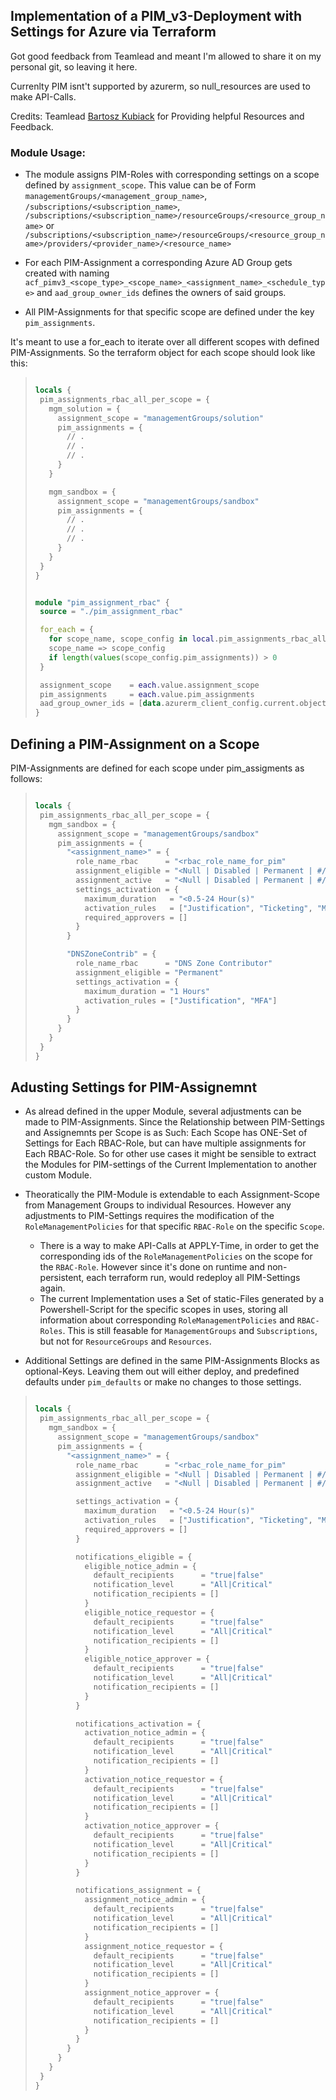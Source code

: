 ## Implementation of a PIM_v3-Deployment with Settings for Azure via Terraform
Got good feedback from Teamlead and meant I'm allowed to share it on my personal git, so leaving it here.

Currenlty PIM isnt't supported by azurerm, so null_resources are used to make API-Calls.

Credits: Teamlead [Bartosz Kubiack](https://www.linkedin.com/mwlite/in/bartoszkubiak-it)
for Providing helpful Resources and Feedback.

### Module Usage:

- The module assigns PIM-Roles with corresponding settings on a scope defined by `assignment_scope`. This value can be of Form `managementGroups/<management_group_name>`, `/subscriptions/<subscription_name>`, `/subscriptions/<subscription_name>/resourceGroups/<resource_group_name>` or `/subscriptions/<subscription_name>/resourceGroups/<resource_group_name>/providers/<provider_name>/<resource_name>`

- For each PIM-Assignment a corresponding Azure AD Group gets created with naming `acf_pimv3_<scope_type>_<scope_name>_<assignment_name>_<schedule_type>` and `aad_group_owner_ids` defines the owners of said groups.

- All PIM-Assignments for that specific scope are defined under the key `pim_assignments`.


It's meant to use a for_each to iterate over all different scopes with defined PIM-Assignments. So the terraform object for each scope should look like this:

>
>```terraform
>
>locals {
>  pim_assignments_rbac_all_per_scope = {
>    mgm_solution = {
>      assignment_scope = "managementGroups/solution"
>      pim_assignments = {
>        // .
>        // .
>        // .
>      }
>    }
>
>    mgm_sandbox = {
>      assignment_scope = "managementGroups/sandbox"
>      pim_assignments = {
>        // .
>        // .
>        // .
>      }
>    }
>  }
>}
>
>
>module "pim_assignment_rbac" {
>  source = "./pim_assignment_rbac"
>
>  for_each = {
>    for scope_name, scope_config in local.pim_assignments_rbac_all_per_scope :
>    scope_name => scope_config
>    if length(values(scope_config.pim_assignments)) > 0
>  }
>
>  assignment_scope    = each.value.assignment_scope
>  pim_assignments     = each.value.pim_assignments
>  aad_group_owner_ids = [data.azurerm_client_config.current.object_id]
>}
>
>```



## Defining a PIM-Assignment on a Scope

PIM-Assignments are defined for each scope under pim_assigments as follows:

>```terraform
>
>locals {
>  pim_assignments_rbac_all_per_scope = {
>    mgm_sandbox = {
>      assignment_scope = "managementGroups/sandbox"
>      pim_assignments = {
>        "<assignment_name>" = {
>          role_name_rbac      = "<rbac_role_name_for_pim"
>          assignment_eligible = "<Null | Disabled | Permanent | #/#.# Year(s) | #/#.# Month(s) | #/#.# Day(s)" // Assignment length for eligible assignments
>          assignment_active   = "<Null | Disabled | Permanent | #/#.# Year(s) | #/#.# Month(s) | #/#.# Day(s)" // Assignment length for active assignments (can be 1 Month(s) or 1.5 Month(s), etc.)
>          settings_activation = {
>            maximum_duration   = "<0.5-24 Hour(s)"                     // Maximum Activation length for eligible assignment activations
>            activation_rules   = ["Justification", "Ticketing", "MFA"] // Activation Rules for eligible assignment activations
>            required_approvers = []                                    // Email_list|aad_group_names of additional required approvers
>          }
>        }
>
>        "DNSZoneContrib" = {
>          role_name_rbac      = "DNS Zone Contributor"
>          assignment_eligible = "Permanent"
>          settings_activation = {
>            maximum_duration = "1 Hours"
>            activation_rules = ["Justification", "MFA"]
>          }
>        }
>      }
>    }
>  }
>}
>
>```




## Adusting Settings for PIM-Assignemnt

- As alread defined in the upper Module, several adjustments can be made to PIM-Assignments. Since the Relationship between PIM-Settings and Assignemnts per Scope is as Such: Each Scope has ONE-Set of Settings for Each RBAC-Role, but can have multiple assignments for Each RBAC-Role. So for other use cases it might be sensible to extract the Modules for PIM-settings of the Current Implementation to another custom Module.

- Theoratically the PIM-Module is extendable to each Assignment-Scope from Management Groups to individual Resources. However any adjustments to PIM-Settings requires the modification of the `RoleManagementPolicies` for that specific `RBAC-Role` on the specific `Scope`.
  - There is a way to make API-Calls at APPLY-Time, in order to get the corresponding ids of the `RoleManagementPolicies` on the scope for the `RBAC-Role`. However since it's done on runtime and non-persistent, each terraform run, would redeploy all PIM-Settings again.
  - The current Implementation uses a Set of static-Files generated by a Powershell-Script for the specific scopes in uses, storing all information about corresponding `RoleManagementPolicies` and `RBAC-Roles`. This is still feasable for `ManagementGroups` and `Subscriptions`, but not for `ResourceGroups` and `Resources`.
 
 
 - Additional Settings are defined in the same PIM-Assignments Blocks as optional-Keys. Leaving them out will either deploy, and predefined defaults under `pim_defaults` or make no changes to those settings.



>```terraform
>
>locals {
>  pim_assignments_rbac_all_per_scope = {
>    mgm_sandbox = {
>      assignment_scope = "managementGroups/sandbox"
>      pim_assignments = {
>        "<assignment_name>" = {
>          role_name_rbac      = "<rbac_role_name_for_pim"
>          assignment_eligible = "<Null | Disabled | Permanent | #/#.# Year(s) | #/#.# Month(s) | #/#.# Day(s)" // Assignment length for eligible assignments
>          assignment_active   = "<Null | Disabled | Permanent | #/#.# Year(s) | #/#.# Month(s) | #/#.# Day(s)" // Assignment length for active assignments (can be 1 Month(s) or 1.5 Month(s), etc.)
>
>          settings_activation = {
>            maximum_duration   = "<0.5-24 Hour(s)"                     // Maximum Activation length for eligible assignment activations
>            activation_rules   = ["Justification", "Ticketing", "MFA"] // Activation Rules for eligible assignment activations
>            required_approvers = []                                    // Email_list|aad_group_names of additional required approvers
>          }
>
>          notifications_eligible = {
>            eligible_notice_admin = {
>              default_recipients      = "true|false"
>              notification_level      = "All|Critical"
>              notification_recipients = []
>            }
>            eligible_notice_requestor = {
>              default_recipients      = "true|false"
>              notification_level      = "All|Critical"
>              notification_recipients = []
>            }
>            eligible_notice_approver = {
>              default_recipients      = "true|false"
>              notification_level      = "All|Critical"
>              notification_recipients = []
>            }
>          }
>
>          notifications_activation = {
>            activation_notice_admin = {
>              default_recipients      = "true|false"
>              notification_level      = "All|Critical"
>              notification_recipients = []
>            }
>            activation_notice_requestor = {
>              default_recipients      = "true|false"
>              notification_level      = "All|Critical"
>              notification_recipients = []
>            }
>            activation_notice_approver = {
>              default_recipients      = "true|false"
>              notification_level      = "All|Critical"
>              notification_recipients = []
>            }
>          }
>
>          notifications_assignment = {
>            assignment_notice_admin = {
>              default_recipients      = "true|false"
>              notification_level      = "All|Critical"
>              notification_recipients = []
>            }
>            assignment_notice_requestor = {
>              default_recipients      = "true|false"
>              notification_level      = "All|Critical"
>              notification_recipients = []
>            }
>            assignment_notice_approver = {
>              default_recipients      = "true|false"
>              notification_level      = "All|Critical"
>              notification_recipients = []
>            }
>          }
>        }
>      }
>    }
>  }
>}
>
>```

